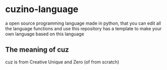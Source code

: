# cuzino-language
a open source programming language made in python, that you can edit all the language functions and use this repository has a template to make your own language based on this language

## The meaning of cuz
cuz is from Creative Unique and Zero (of from scratch)
